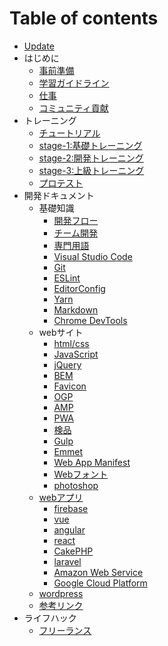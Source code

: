 # Table of contents

* [Update](README.md)
* はじめに
  * [事前準備](hajimeni/shi-qian-zhun-bei.md)
  * [学習ガイドライン](hajimeni/nopointo.md)
  * [仕事](hajimeni/nitsuite.md)
  * [コミュニティ貢献](hajimeni/komyunite.md)
* トレーニング
  * [チュートリアル](torningu/torningunosusumekata.md)
  * [stage-1:基礎トレーニング](torningu/stage-1torningu.md)
  * [stage-2:開発トレーニング](torningu/stage-2torningu.md)
  * [stage-3:上級トレーニング](torningu/stage-3torningu.md)
  * [プロテスト](torningu/purotesuto.md)
* 開発ドキュメント
  * 基礎知識
    * [開発フロー](dokyumento/ji-chu-zhi-shi/fur.md)
    * [チーム開発](dokyumento/ji-chu-zhi-shi/chmu.md)
    * [専門用語](dokyumento/ji-chu-zhi-shi/zhuan-men-yong-yu.md)
    * [Visual Studio Code](dokyumento/ji-chu-zhi-shi/visual-studio-code.md)
    * [Git](dokyumento/ji-chu-zhi-shi/git.md)
    * [ESLint](dokyumento/ji-chu-zhi-shi/eslint.md)
    * [EditorConfig](dokyumento/ji-chu-zhi-shi/editorconfig.md)
    * [Yarn](dokyumento/ji-chu-zhi-shi/yarn.md)
    * [Markdown](dokyumento/ji-chu-zhi-shi/markdown.md)
    * [Chrome DevTools](dokyumento/ji-chu-zhi-shi/chrome-devtools.md)
  * webサイト
    * [html/css](dokyumento/websaito/html-css.md)
    * [JavaScript](dokyumento/websaito/javascript.md)
    * [jQuery](dokyumento/websaito/jquery.md)
    * [BEM](dokyumento/websaito/bem.md)
    * [Favicon](dokyumento/websaito/favicon.md)
    * [OGP](dokyumento/websaito/ogp.md)
    * [AMP](dokyumento/websaito/amp.md)
    * [PWA](dokyumento/websaito/pwa.md)
    * [検品](dokyumento/websaito/jian-pin.md)
    * [Gulp](dokyumento/websaito/gulp.md)
    * [Emmet](dokyumento/websaito/emmet.md)
    * [Web App Manifest](dokyumento/websaito/web-app-manifest.md)
    * [Webフォント](dokyumento/websaito/webfunto.md)
    * [photoshop](dokyumento/websaito/photoshop.md)
  * [webアプリ](dokyumento/webapuri/README.md)
    * [firebase](dokyumento/webapuri/firebase.md)
    * [vue](dokyumento/webapuri/vue.md)
    * [angular](dokyumento/webapuri/angular.md)
    * [react](dokyumento/webapuri/react.md)
    * [CakePHP](dokyumento/webapuri/cakephp.md)
    * [laravel](dokyumento/webapuri/laravel.md)
    * [Amazon Web Service](dokyumento/webapuri/amazon-web-service.md)
    * [Google Cloud Platform](dokyumento/webapuri/google-cloud-platform.md)
  * [wordpress](dokyumento/wordpress.md)
  * [参考リンク](dokyumento/rinku.md)
* ライフハック
  * [フリーランス](raifuhakku/furransu.md)

